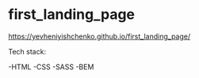 # first_landing_page


https://yevheniyishchenko.github.io/first_landing_page/

Tech stack:

-HTML
-CSS
-SASS
-BEM
